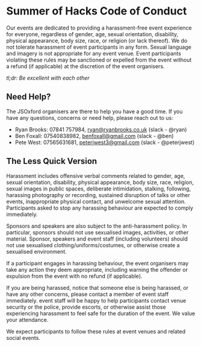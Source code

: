 # Summer of Hacks Code of Conduct

Our events are dedicated to providing a harassment-free event experience for everyone, regardless of gender, age, sexual orientation, disability, physical appearance, body size, race, or religion (or lack thereof). We do not tolerate harassment of event participants in any form. Sexual language and imagery is not appropriate for any event venue. Event participants violating these rules may be sanctioned or expelled from the event without a refund (if applicable) at the discretion of the event organisers.

*tl;dr: Be excellent with each other*

## Need Help?

The JSOxford organisers are there to help you have a good time. If you have any questions, concerns or need help, please reach out to us:

- Ryan Brooks: 07841 757984, ryan@ryanbrooks.co.uk (slack - @ryan)
- Ben Foxall: 07540838982, benfoxall@gmail.com (slack - @ben)
- Pete West: 07565631681, peterjwest3@gmail.com (slack - @peterjwest)

## The Less Quick Version

Harassment includes offensive verbal comments related to gender, age, sexual orientation, disability, physical appearance, body size, race, religion, sexual images in public spaces, deliberate intimidation, stalking, following, harassing photography or recording, sustained disruption of talks or other events, inappropriate physical contact, and unwelcome sexual attention.
Participants asked to stop any harassing behaviour are expected to comply immediately.

Sponsors and speakers are also subject to the anti-harassment policy. In particular, sponsors should not use sexualised images, activities, or other material. Sponsor, speakers and event staff (including volunteers) should not use sexualised clothing/uniforms/costumes, or otherwise create a sexualised environment.

If a participant engages in harassing behaviour, the event organisers may take any action they deem appropriate, including warning the offender or expulsion from the event with no refund (if applicable).

If you are being harassed, notice that someone else is being harassed, or have any other concerns, please contact a member of event staff immediately. 
event staff will be happy to help participants contact venue security or the police, provide escorts, or otherwise assist those experiencing harassment to feel safe for the duration of the event. We value your attendance.

We expect participants to follow these rules at event venues and related social events.
